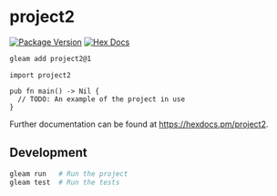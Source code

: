 # project2

[![Package Version](https://img.shields.io/hexpm/v/project2)](https://hex.pm/packages/project2)
[![Hex Docs](https://img.shields.io/badge/hex-docs-ffaff3)](https://hexdocs.pm/project2/)

```sh
gleam add project2@1
```
```gleam
import project2

pub fn main() -> Nil {
  // TODO: An example of the project in use
}
```

Further documentation can be found at <https://hexdocs.pm/project2>.

## Development

```sh
gleam run   # Run the project
gleam test  # Run the tests
```
